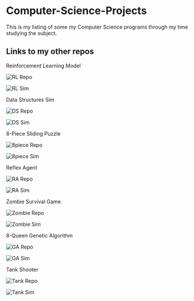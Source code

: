 # Computer-Science-Projects
This is my listing of some my Computer Science programs through my time studying the subject.

## Links to my other repos

Reinforcement Learning Model

![RL Repo](https://github.com/williammcintosh/Robby_Cans)

![RL Sim](http://bridgeworxgames.com/Robby_Cans/)

Data Structures Sim

![DS Repo](https://github.com/williammcintosh/CS163_Data-Structures_Sim)

![DS Sim](https://bridgeworxgames.com/CS163_Data-Structures_Sim/)

8-Piece Sliding Puzzle

![8piece Repo](https://github.com/williammcintosh/8PuzzleSim)

![8piece Sim](http://bridgeworxgames.com/8PuzzleSim/)

Reflex Agent

![RA Repo](https://github.com/williammcintosh/CS441_Vac_Sim)

![RA Sim](http://bridgeworxgames.com/CS441_Vac_Sim/)

Zombie Survival Game

![Zombie Repo](https://github.com/williammcintosh/zombies)

![Zombie Sim](http://bridgeworxgames.com/zombies/)

8-Queen Genetic Algorithm

![GA Repo](https://github.com/williammcintosh/8_Queens_GA)

![GA Sim](http://bridgeworxgames.com/8_Queens_GA/)

Tank Shooter

![Tank Repo](https://github.com/williammcintosh/Tank_Shooter)

![Tank Sim](http://bridgeworxgames.com/Tank_Shooter/)

